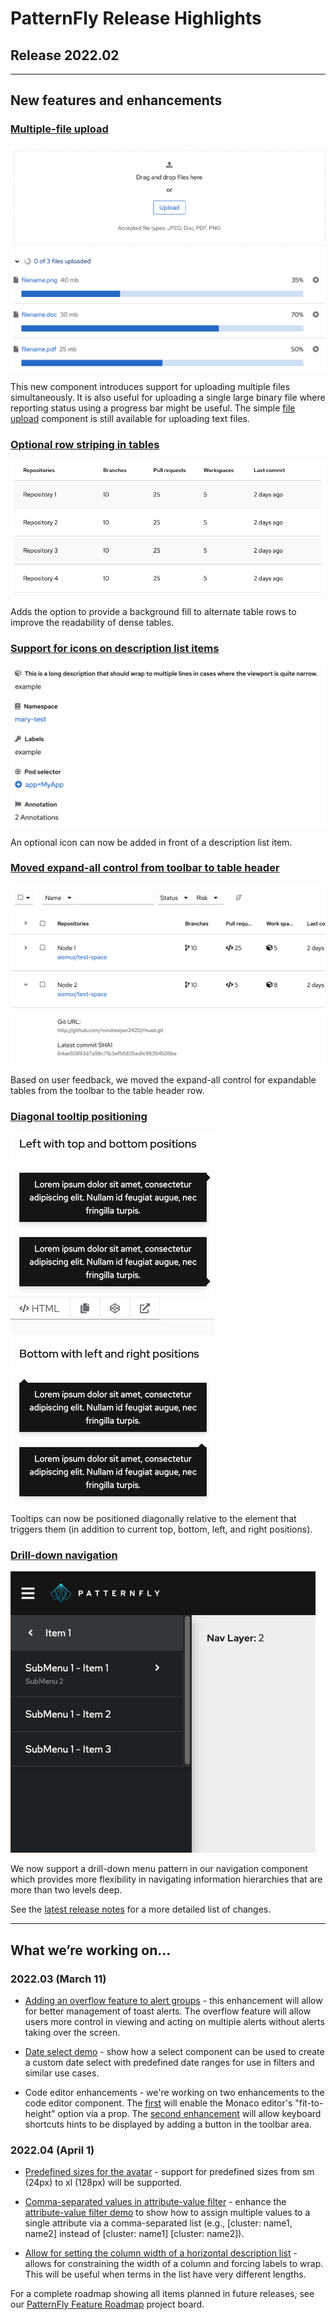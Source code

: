# PatternFly Release Highlights
## Release 2022.02
----------------------------------------------------------
## New features and enhancements

### [Multiple-file upload](https://www.patternfly.org/v4/components/file-upload---multiple)

![mutiple file upload](./img/multi-file-upload.png)

This new component introduces support for uploading multiple files simultaneously. It is also useful for uploading a single large binary file where reporting status using a progress bar might be useful. The simple [file upload](https://www.patternfly.org/v4/components/file-upload) component is still available for uploading text files.

### [Optional row striping in tables](https://www.patternfly.org/v4/components/table#composable-striped)

![table with row stripping](./img/row-stripped-table.png)

Adds the option to provide a background fill to alternate table rows to improve the readability of dense tables.

### [Support for icons on description list items](https://www.patternfly.org/v4/components/description-list#with-icons)

![description list with icons](./img/description-list-icons.png)

An optional icon can now be added in front of a description list item.

### [Moved expand-all control from toolbar to table header](https://www.patternfly.org/v4/components/table/react-demos#expandcollapse-all)

![expand all shown in table header](./img/expand-all.png)

Based on user feedback, we moved the expand-all control for expandable tables from the toolbar to the table header row.

### [Diagonal tooltip positioning](https://www.patternfly.org/v4/components/tooltip#options)

![diagonal tooltip positions](./img/diagonal-tooltips.png)

Tooltips can now be positioned diagonally relative to the element that triggers them (in addition to current top, bottom, left, and right positions).

### [Drill-down navigation](https://www.patternfly.org/v4/components/navigation#drilldown)

![drilldown navigation](./img/drilldown-nav.png)

We now support a drill-down menu pattern in our navigation component which provides more flexibility in navigating information hierarchies that are more than two levels deep.

See the [latest release notes](https://www.patternfly.org/v4/developer-resources/release-notes) for a more detailed list of changes.

-----------------------------------------------------------------------------

## What we’re working on...

### 2022.03 (March 11)

* [Adding an overflow feature to alert groups](https://github.com/patternfly/patternfly-react/issues/6890) - this enhancement will allow for better management of toast alerts. The overflow feature will allow users more control in viewing and acting on multiple alerts without alerts taking over the screen.

* [Date select demo](https://github.com/patternfly/patternfly-react/issues/6460) - show how a select component can be used to create a custom date select with predefined date ranges for use in filters and similar use cases.

* Code editor enhancements - we're working on two enhancements to the code editor component. The [first](https://github.com/patternfly/patternfly-react/issues/6226) will enable the Monaco editor's "fit-to-height" option via a prop. The [second enhancement](https://github.com/patternfly/patternfly-react/issues/6663) will allow keyboard shortcuts hints to be displayed by adding a button in the toolbar area.


### 2022.04 (April 1)

* [Predefined sizes for the avatar](https://github.com/patternfly/patternfly-react/issues/6905) - support for predefined sizes from sm (24px) to xl (128px) will be supported.

* [Comma-separated values in attribute-value filter](https://github.com/patternfly/patternfly-react/issues/6795) - enhance the [attribute-value filter demo](https://www.patternfly.org/v4/components/text-input-group/react-demos/) to show how to assign multiple values to a single attribute via a comma-separated list (e.g., [cluster: name1, name2] instead of [cluster: name1] [cluster: name2]).

* [Allow for setting the column width of a horizontal description list](https://github.com/patternfly/patternfly-react/issues/6866) - allows for constraining the width of a column and forcing labels to wrap. This will be useful when terms in the list have very different lengths.

For a complete roadmap showing all items planned in future releases, see our [PatternFly Feature Roadmap](https://github.com/orgs/patternfly/projects/4?fullscreen=true) project board.
